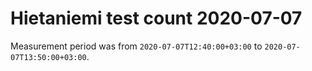 # Hietaniemi test count 2020-07-07

Measurement period was from `2020-07-07T12:40:00+03:00` to `2020-07-07T13:50:00+03:00`.
